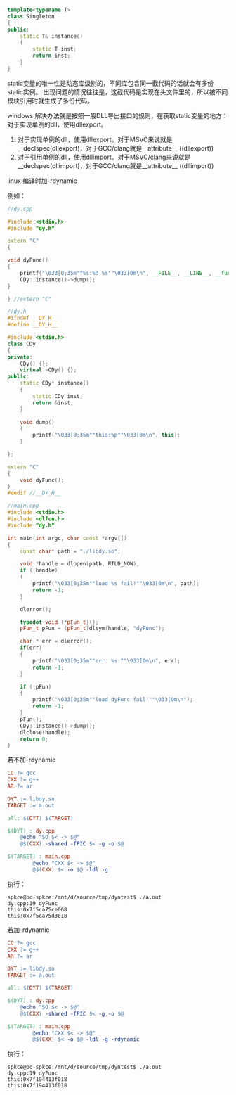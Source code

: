 
```c++

template<typename T>
class Singleton
{
public:
	static T& instance()
	{
		static T inst;
		return inst;
	}
}

```


static变量的唯一性是动态库级别的，不同库包含同一截代码的话就会有多份static实例。
出现问题的情况往往是，这截代码是实现在头文件里的，所以被不同模块引用时就生成了多份代码。

windows
解决办法就是按照一般DLL导出接口的规则，在获取static变量的地方：对于实现单例的dll，使用dllexport。

1. 对于实现单例的dll，使用dllexport。对于MSVC来说就是__declspec(dllexport)，对于GCC/clang就是__attribute__ ((dllexport))
2. 对于引用单例的dll，使用dllimport。对于MSVC/clang来说就是__declspec(dllimport)，对于GCC/clang就是__attribute__ ((dllimport))


linux
编译时加-rdynamic


例如：


```c++
//dy.cpp

#include <stdio.h>
#include "dy.h"

extern "C"
{

void dyFunc()
{
	printf("\033[0;35m""%s:%d %s""\033[0m\n", __FILE__, __LINE__, __func__);
	CDy::instance()->dump();
}

} //extern "C"
```

```c++
//dy.h
#ifndef __DY_H__
#define __DY_H__

#include <stdio.h>
class CDy
{
private:
	CDy() {};
	virtual ~CDy() {};
public:
	static CDy* instance()
	{
		static CDy inst;
		return &inst;
	}

	void dump()
	{
		printf("\033[0;35m""this:%p""\033[0m\n", this);
	}

};

extern "C"
{
	void dyFunc();
}
#endif //__DY_H__
```

```c++
//main.cpp
#include <stdio.h>
#include <dlfcn.h>
#include "dy.h"

int main(int argc, char const *argv[])
{
	const char* path = "./libdy.so";

	void *handle = dlopen(path, RTLD_NOW);
	if (!handle)
	{
		printf("\033[0;35m""load %s fail!""\033[0m\n", path);
		return -1;
	}

	dlerror();

	typedef void (*pFun_t)();
	pFun_t pFun = (pFun_t)dlsym(handle, "dyFunc");

	char * err = dlerror();
	if(err)
	{
		printf("\033[0;35m""err: %s!""\033[0m\n", err);
		return -1;
	}

	if (!pFun)
	{
		printf("\033[0;35m""load dyFunc fail!""\033[0m\n");
		return -1;
	}
	pFun();
	CDy::instance()->dump();
	dlclose(handle);
	return 0;
}
```



若不加-rdynamic
```Makefile
CC ?= gcc
CXX ?= g++
AR ?= ar

DYT := libdy.so
TARGET := a.out

all: $(DYT) $(TARGET)

$(DYT) : dy.cpp
	@echo "SO $< -> $@"
	@$(CXX) -shared -fPIC $< -g -o $@ 

$(TARGET) : main.cpp
		@echo "CXX $< -> $@"
		@$(CXX) $< -o $@ -ldl -g
```
执行：
```shell
spkce@pc-spkce:/mnt/d/source/tmp/dyntest$ ./a.out
dy.cpp:19 dyFunc
this:0x7f5ca75ce068
this:0x7f5ca75d3018
```

若加-rdynamic
```Makefile
CC ?= gcc
CXX ?= g++
AR ?= ar

DYT := libdy.so
TARGET := a.out

all: $(DYT) $(TARGET)

$(DYT) : dy.cpp
	@echo "SO $< -> $@"
	@$(CXX) -shared -fPIC $< -g -o $@ 

$(TARGET) : main.cpp
		@echo "CXX $< -> $@"
		@$(CXX) $< -o $@ -ldl -g -rdynamic
```

执行：
```shell
spkce@pc-spkce:/mnt/d/source/tmp/dyntest$ ./a.out 
dy.cpp:19 dyFunc
this:0x7f194413f018
this:0x7f194413f018
```
